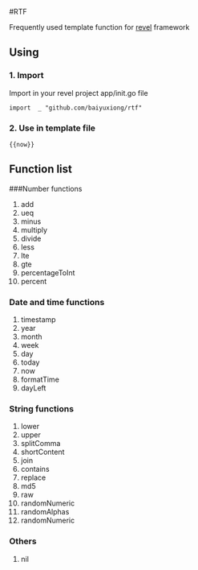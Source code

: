#RTF

Frequently used template function for [revel](http://revel.github.io) framework

## Using
### 1. Import
Import in your revel project app/init.go file

````
import	_ "github.com/baiyuxiong/rtf"
````

### 2. Use in template file
````
{{now}}
````

## Function list

###Number functions
1.	add
3.	ueq
4.	minus
5.	multiply
6.	divide
7.	less
8.	lte
9.	gte
10.	percentageToInt
11.	percent

### Date and time functions

1. timestamp
1. year
2. month
3. week
4. day
5. today
6. now
7. formatTime
8. dayLeft


### String functions
1. lower
2. upper
3. splitComma
4. shortContent
5. join
6. contains
7. replace
9. md5
10. raw
11. randomNumeric
12. randomAlphas
13. randomNumeric



### Others
1. nil